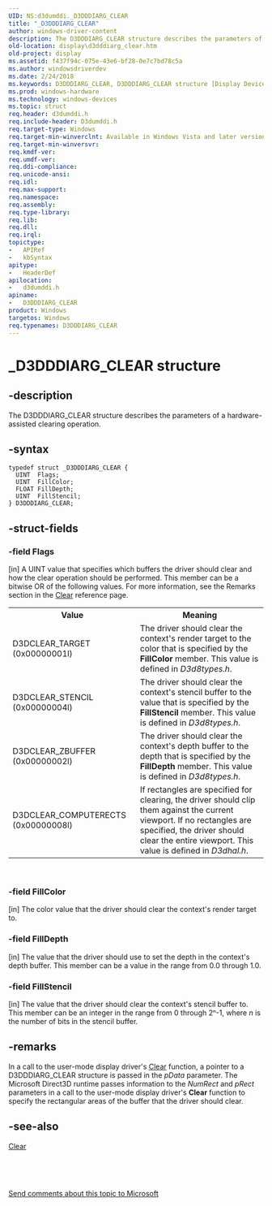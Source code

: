 ```yaml
---
UID: NS:d3dumddi._D3DDDIARG_CLEAR
title: "_D3DDDIARG_CLEAR"
author: windows-driver-content
description: The D3DDDIARG_CLEAR structure describes the parameters of a hardware-assisted clearing operation.
old-location: display\d3dddiarg_clear.htm
old-project: display
ms.assetid: f437f94c-075e-43e6-bf28-0e7c7bd78c5a
ms.author: windowsdriverdev
ms.date: 2/24/2018
ms.keywords: D3DDDIARG_CLEAR, D3DDDIARG_CLEAR structure [Display Devices], UMDisplayDriver_param_Structs_64efff84-8fe3-40d4-b823-27e4a235fd86.xml, _D3DDDIARG_CLEAR, d3dumddi/D3DDDIARG_CLEAR, display.d3dddiarg_clear
ms.prod: windows-hardware
ms.technology: windows-devices
ms.topic: struct
req.header: d3dumddi.h
req.include-header: D3dumddi.h
req.target-type: Windows
req.target-min-winverclnt: Available in Windows Vista and later versions of the Windows operating systems.
req.target-min-winversvr: 
req.kmdf-ver: 
req.umdf-ver: 
req.ddi-compliance: 
req.unicode-ansi: 
req.idl: 
req.max-support: 
req.namespace: 
req.assembly: 
req.type-library: 
req.lib: 
req.dll: 
req.irql: 
topictype:
-	APIRef
-	kbSyntax
apitype:
-	HeaderDef
apilocation:
-	d3dumddi.h
apiname:
-	D3DDDIARG_CLEAR
product: Windows
targetos: Windows
req.typenames: D3DDDIARG_CLEAR
---
```


# _D3DDDIARG_CLEAR structure


## -description


The D3DDDIARG_CLEAR structure describes the parameters of a hardware-assisted clearing operation. 


## -syntax


````
typedef struct _D3DDDIARG_CLEAR {
  UINT  Flags;
  UINT  FillColor;
  FLOAT FillDepth;
  UINT  FillStencil;
} D3DDDIARG_CLEAR;
````


## -struct-fields




### -field Flags

[in] A UINT value that specifies which buffers the driver should clear and how the clear operation should be performed. This member can be a bitwise OR of the following values. For more information, see the Remarks section in the <a href="..\d3dumddi\nc-d3dumddi-pfnd3dddi_clear.md">Clear</a> reference page.

<table>
<tr>
<th>Value</th>
<th>Meaning</th>
</tr>
<tr>
<td>
D3DCLEAR_TARGET (0x00000001l)

</td>
<td>
The driver should clear the context's render target to the color that is specified by the <b>FillColor</b> member. This value is defined in <i>D3d8types.h</i>.

</td>
</tr>
<tr>
<td>
D3DCLEAR_STENCIL (0x00000004l)

</td>
<td>
The driver should clear the context's stencil buffer to the value that is specified by the <b>FillStencil</b> member. This value is defined in <i>D3d8types.h</i>.

</td>
</tr>
<tr>
<td>
D3DCLEAR_ZBUFFER (0x00000002l)

</td>
<td>
The driver should clear the context's depth buffer to the depth that is specified by the <b>FillDepth</b> member. This value is defined in <i>D3d8types.h</i>.

</td>
</tr>
<tr>
<td>
D3DCLEAR_COMPUTERECTS (0x00000008l)

</td>
<td>
If rectangles are specified for clearing, the driver should clip them against the current viewport. If no rectangles are specified, the driver should clear the entire viewport. This value is defined in <i>D3dhal.h</i>.

</td>
</tr>
</table>
 


### -field FillColor

[in] The color value that the driver should clear the context's render target to.


### -field FillDepth

[in] The value that the driver should use to set the depth in the context's depth buffer. This member can be a value in the range from 0.0 through 1.0. 


### -field FillStencil

[in] The value that the driver should clear the context's stencil buffer to. This member can be an integer in the range from 0 through 2ⁿ-1, where <i>n</i> is the number of bits in the stencil buffer.


## -remarks



In a call to the user-mode display driver's <a href="..\d3dumddi\nc-d3dumddi-pfnd3dddi_clear.md">Clear</a> function, a pointer to a D3DDDIARG_CLEAR structure is passed in the <i>pData</i> parameter. The Microsoft Direct3D runtime passes information to the <i>NumRect</i> and <i>pRect</i> parameters in a call to the user-mode display driver's <b>Clear</b> function to specify the rectangular areas of the buffer that the driver should clear.




## -see-also

<a href="..\d3dumddi\nc-d3dumddi-pfnd3dddi_clear.md">Clear</a>



 

 

<a href="mailto:wsddocfb@microsoft.com?subject=Documentation%20feedback [display\display]:%20D3DDDIARG_CLEAR structure%20 RELEASE:%20(2/24/2018)&amp;body=%0A%0APRIVACY STATEMENT%0A%0AWe use your feedback to improve the documentation. We don't use your email address for any other purpose, and we'll remove your email address from our system after the issue that you're reporting is fixed. While we're working to fix this issue, we might send you an email message to ask for more info. Later, we might also send you an email message to let you know that we've addressed your feedback.%0A%0AFor more info about Microsoft's privacy policy, see http://privacy.microsoft.com/en-us/default.aspx." title="Send comments about this topic to Microsoft">Send comments about this topic to Microsoft</a>

